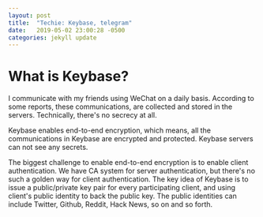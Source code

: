 ```yaml
---
layout: post
title:  "Techie: Keybase, telegram"
date:   2019-05-02 23:00:28 -0500
categories: jekyll update
---
```


# What is Keybase?

I communicate with my friends using WeChat on a daily basis. According to some reports, these communications, are collected and stored in the servers. Technically, there's no secrecy at all. 

Keybase enables end-to-end encryption, which means, all the communications in Keybase are encrypted and protected. Keybase servers can not see any secrets. 

The biggest challenge to enable end-to-end encryption is to enable client authentication. We have CA system for server authentication, but there's no such a golden way for client authentication. The key idea of Keybase is to issue a public/private key pair for every participating client, and using client's public identity to back the public key. The public identities can include Twitter, Github, Reddit, Hack News, so on and so forth.

